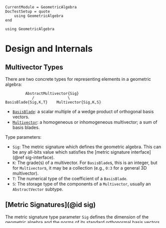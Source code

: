 ```@meta
CurrentModule = GeometricAlgebra
DocTestSetup = quote
	using GeometricAlgebra
end
```

```@setup ga
using GeometricAlgebra
```

# Design and Internals

## Multivector Types


There are two concrete types for representing elements in a geometric algebra:

```
         AbstractMultivector{Sig}
            /               \                             
BasisBlade{Sig,K,T}    Multivector{Sig,K,S}
```

- [`BasisBlade`](@ref): a scalar multiple of a wedge product of orthogonal basis vectors.
- [`Multivector`](@ref): a homogeneous or inhomogeneous multivector; a sum of basis blades.

Type parameters:

- `Sig`: The metric signature which defines the geometric algebra. This can be any
   all-bits value which satisfies the [metric signature interface](@ref sig-interface).
- `K`: The grade(s) of a multivector. For `BasisBlade`s, this is an integer, but for `Multivector`s, it may be a collection (e.g., `0:3` for a general 3D multivector).
- `T`: The numerical type of the coefficient of a `BasisBlade`.
- `S`: The storage type of the components of a `Multivector`, usually an `AbstractVector` subtype.


## [Metric Signatures](@id sig)

The metric signature type parameter `Sig` defines the dimension of the geometric algebra and the norms of its standard orthonormal basis vectors.
Additionally, it allows various default behaviours to be customised through method definitions which dispatch on `Sig`, as detailed in [the metric signature interface](@ref sig-interface).

By default, the following metric signature types are implemented:
- `Int`, defining a Euclidean metric of that dimension,
- `Tuple`, defining the norms of each basis vector,
- `NamedTuple`, defining basis vector labels as well as norms,
- [`Cl`](@ref), a type resembling the notation ``Cl(p, q, r)`` common in literature.

```jldoctest
julia> @basis 2
[ Info: Defined basis blades v1, v2, v12, I in Main

julia> basis((t=-1, x=1, y=1, z=1)) |> prod
BasisBlade{(t = -1, x = 1, y = 1, z = 1), 4, Int64}:
 1 txyz

julia> sum(basis(Cl("++"))) # shorthand for metric signature (1, 1)
2-component Multivector{Cl("++"), 1, MVector{2, Int64}}:
 1 v1
 1 v2
```


### [The metric signature interface](@id sig-interface)


The metric signature type parameter may be any `isbits` value satisying the following interface.
As well as defining the geometric algebra, the signature is used to specify basis blade labels, the default array type for multivector components, and other metadata.

| Required methods | Description |
|:-----------------|:------------|
| `dimension(sig)` | The dimension of the underlying vector space, or number of basis vectors.
| `basis_vector_square(sig, i)` | The scalar square of the `i`th basis vector. |

| Optional methods | Description |
|:-----------------|:------------|
| `show_signature(io, sig)` | Show the metric signature in a compact human-readable form.
| `show_basis_blade(io, sig, indices)` | Print a basis blade with the given indices (e.g., `v12` or `𝒆₁∧𝒆₂`).
| `bits_to_indices(sig, bits)` | Define display order of indices for a basis blade (must also implement `basis_blade_parity(sig, bits)` consistently).
| `componentstype(sig, N)` | Preferred array type for `Multivector{sig}` components. (E.g., `Vector`, `MVector`, `SparseVector`, etc.)
| `use_symbolic_optim(sig)` | Whether to use symbolic code generation to optimise multivector products. (Default is true for low dimensions.)


Below is an example of how one might define a “projectivised” signature which adds a projective dimension ``𝐯_0`` squaring to ``-1`` to any signature:
```@example ga
import GeometricAlgebra: dimension, basis_vector_square, show_signature, show_basis_blade

struct ℙ{Sig} end
ℙ(sig) = ℙ{sig}()

dimension(::ℙ{Sig}) where Sig = dimension(Sig) + 1
basis_vector_square(::ℙ{Sig}, i) where Sig = i == 1 ? -1 : basis_vector_square(Sig, i - 1)
show_signature(io::IO, ::ℙ{Sig}) where Sig = print(io, "ℙ($Sig)")

show_basis_blade(io::IO, ::ℙ, indices::Vector) = print(io, "v", join(indices .- 1))

basis(ℙ(3)) |> sum
```


## Symbolic Algebra and Code Generation

Thanks to the wonderful [`SymbolicUtils`](https://symbolicutils.juliasymbolics.org/) package, the same code originally written for numerical multivectors readily works with symbolic components.
For example, we can compute the product of two vectors symbolically as follows:

```jldoctest
julia> GeometricAlgebra.make_symbolic.(Multivector{2,1}, [:A, :B])
2-element Vector{Multivector{2, 1, Vector{Any}}}:
 A[1]v1 + A[2]v2
 B[1]v1 + B[2]v2

julia> prod(ans)
2-component Multivector{2, 0:2:2, MVector{2, Any}}:
 A[1]*B[1] + A[2]*B[2]
 A[1]*B[2] - A[2]*B[1] v12
```

This makes it easy to optimize multivector operations: first perform the calculation symbolically and then compile the resulting analytic expression. By default, this optimization is enabled for most products (including the geometric, wedge and inner products in up to eight dimensions[^1]).
This is done by prefixing method definitions with the internal [`@symbolic_optim`](@ref) macro.

[^1]: This can be changed on a per-algebra basis by defining methods for [`use_symbolic_optim()`](@ref).

Symbolic optimisation is also exposed through a user-facing macro [`@symbolicga`](@ref), inspired by the `@ga` macro in [serenity4/SymbolicGA.jl](https://github.com/serenity4/SymbolicGA.jl).
This is especially useful when you want use geometric algebra without manipulating `Multivector` types.

For example, using ``Cl(ℝ³)`` to represent homogeneous coordinates on the plane:
```jldoctest
julia> joinpoints(p, q) = @symbolicga 3 (p=1, q=1) p ∧ q Tuple
joinpoints (generic function with 1 method)

julia> intersectlines(p, q) = @symbolicga 3 (p=2, q=2) rdual(ldual(p) ∧ ldual(q)) Tuple
intersectlines (generic function with 1 method)

julia> L1 = joinpoints((1, 0, 1), (0, 1, 1)) # line y = 1 - x
(1, 1, -1)

julia> L2 = joinpoints((0, 0, 1), (1, 1, 1)) # line y = x
(0, -1, -1)

julia> intersectlines(L1, L2) # point (0.5, 0.5)
(-1, -1, -2)

```
The resulting methods are loop-free and allocation-free.
